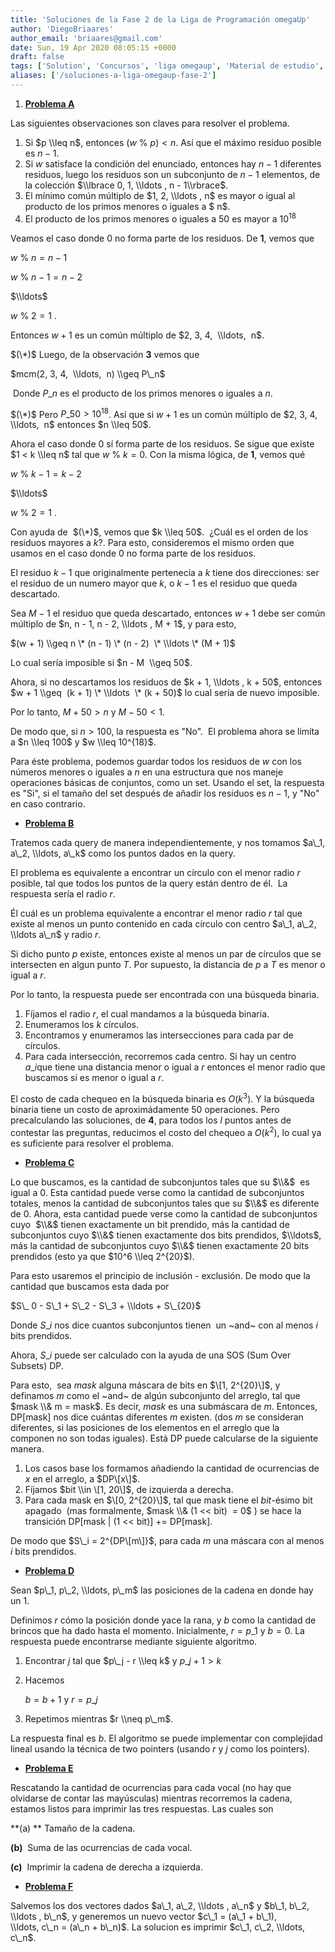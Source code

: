```yaml
---
title: 'Soluciones de la Fase 2 de la Liga de Programación omegaUp'
author: 'DiegoBriaares'
author_email: 'briaares@gmail.com'
date: Sun, 19 Apr 2020 08:05:15 +0000
draft: false
tags: ['Solution', 'Concursos', 'liga omegaup', 'Material de estudio', 'solución']
aliases: ['/soluciones-a-liga-omegaup-fase-2']
---
```


1.  **[Problema A](https://omegaup.com/arena/problem/No-se-molesto-en-escribir-uno)**

Las siguientes observaciones son claves para resolver el problema.

1.  Si $p \\leq n$, entonces $(w$ % $p) < n$. Así que el máximo residuo posible es $n - 1$.
2.  Si $w$ satisface la condición del enunciado, entonces hay $n - 1$ diferentes residuos, luego los residuos son un subconjunto de $n - 1$ elementos, de la colección $\\lbrace 0, 1, \\ldots , n - 1\\rbrace$.
3.  El mínimo común múltiplo de $1, 2, \\ldots , n$ es mayor o igual al producto de los primos menores o iguales a $ n$.
4.  El producto de los primos menores o iguales a $50$ es mayor a $10^{18}$

Veamos el caso donde $0$ no forma parte de los residuos. De **1**, vemos que

$w$ % $n = n - 1$

$w$ % $n - 1 = n - 2$

$\\ldots$

$w$ % $2= 1$ .

Entonces $w + 1$ es un común múltiplo de $2, 3, 4,  \\ldots,  n$.

$(\*)$ Luego, de la observación **3** vemos que

$mcm(2, 3, 4,  \\ldots,  n) \\geq P\_n$

 Donde $P\_n$ es el producto de los primos menores o iguales a $n$.

$(\*)$ Pero $P\_{50} > 10^{18}$. Así que si $w + 1$ es un común múltiplo de $2, 3, 4,  \\ldots,  n$ entonces $n \\leq 50$.

Ahora el caso donde $0$ sí forma parte de los residuos. Se sigue que existe $1 < k \\leq n$ tal que $w$ % $k = 0$. Con la misma lógica, de **1**, vemos qué

$w$ % $k - 1 = k - 2$

$\\ldots$

$w$ % $2= 1$ .

Con ayuda de  $(\*)$, vemos que $k \\leq 50$.  ¿Cuál es el orden de los residuos mayores a $k$?. Para esto, consideremos el mismo orden que usamos en el caso donde $0$ no forma parte de los residuos.

El residuo $k - 1$ que originalmente pertenecía a $k$ tiene dos direcciones: ser el residuo de un numero mayor que $k$, o $k - 1$ es el residuo que queda  descartado.

Sea $M - 1$ el residuo que queda descartado, entonces $w + 1$ debe ser común múltiplo de $n, n - 1, n - 2, \\ldots , M + 1$, y para esto,

$(w + 1) \\geq n \* (n - 1) \* (n - 2)  \* \\ldots \* (M + 1)$

Lo cual sería imposible si $n - M  \\geq 50$.

Ahora, si no descartamos los residuos de $k + 1, \\ldots , k + 50$, entonces $w + 1 \\geq  (k + 1) \* \\ldots  \* (k + 50)$ lo cual sería de nuevo imposible.

Por lo tanto, $M + 50 > n$ y $M - 50 < 1$.

De modo que, si $n > 100$, la respuesta es "No".  El problema ahora se limíta a $n \\leq 100$ y $w \\leq 10^{18}$.

Para éste problema, podemos guardar todos los residuos de $w$ con los números menores o iguales a $n$ en una estructura que nos maneje operaciones básicas de conjuntos, como un set. Usando el set, la respuesta es "Si", si el tamaño del set después de añadir los residuos es $n - 1$, y "No" en caso contrario.

*   **[Problema B](https://omegaup.com/arena/problem/La-fiesta-de-Filiberto)**

Tratemos cada query de manera independientemente, y nos tomamos $a\_1, a\_2, \\ldots, a\_k$ como los puntos dados en la query.

El problema es equivalente a encontrar un círculo con el menor radio $r$ posible, tal que todos los puntos de la query están dentro de él.  La respuesta sería el radio $r$.

Él cuál es un problema equivalente a encontrar el menor radio $r$ tal que existe al menos un punto contenido en cada círculo con centro $a\_1, a\_2, \\ldots a\_n$ y radio $r$.

Si dicho punto $p$ existe, entonces existe al menos un par de círculos que se intersecten en algun punto $T$. Por supuesto, la distancia de $p$ a $T$ es menor o igual a $r$.

Por lo tanto, la respuesta puede ser encontrada con una búsqueda binaria.

1.  Fíjamos el radio $r$, el cual mandamos a la búsqueda binaria.
2.  Enumeramos los $k$ círculos.
3.  Encontramos y enumeramos las intersecciones para cada par de círculos.
4.  Para cada intersección, recorremos cada centro. Si hay un centro $a\_i$que tiene una distancia menor o igual a $r$ entonces el menor radio que buscamos sí es menor o igual a $r$.

El costo de cada chequeo en la búsqueda binaria es $O(k^3)$. Y la búsqueda binaria tiene un costo de aproximádamente $50$ operaciones. Pero precalculando las soluciones, de **4**, para todos los $l$ puntos antes de contestar las preguntas, reducimos el costo del chequeo a $O(k^2)$, lo cual ya es suficiente para resolver el problema.

*   **[Problema C](https://omegaup.com/arena/problem/La-fiesta-de-Briares)**

Lo que buscamos, es la cantidad de subconjuntos tales que su $\\&$  es igual a $0$. Esta cantidad puede verse como la cantidad de subconjuntos totales, menos la cantidad de subconjuntos tales que su $\\&$ es diferente de $0$. Ahora, esta cantidad puede verse como la cantidad de subconjuntos cuyo  $\\&$ tienen exactamente un bit prendido, más la cantidad de subconjuntos cuyo $\\&$ tienen exactamente dos bits prendidos, $\\ldots$, más la cantidad de subconjuntos cuyo $\\&$ tienen exactamente $20$ bits prendidos (esto ya que $10^6 \\leq 2^{20}$).

Para esto usaremos el principio de inclusión - exclusión. De modo que la cantidad que buscamos esta dada por

$S\_ 0 - S\_1 + S\_2 - S\_3 + \\ldots + S\_{20}$

Donde $S\_i$ nos dice cuantos subconjuntos tienen  un ~and~ con al menos $i$ bits prendidos.

Ahora, $S\_i$ puede ser calculado con la ayuda de una SOS (Sum Over Subsets) DP.

Para esto,  sea $mask$ alguna máscara de bits en $\[1, 2^{20}\]$, y definamos $m$ como el ~and~ de algún subconjunto del arreglo, tal que $mask \\& m = mask$. Es decir, $mask$ es una submáscara de $m$. Entonces, DP\[mask\] nos dice cuántas diferentes $m$ existen. (dos $m$ se consideran diferentes, si las posiciones de los elementos en el arreglo que la componen no son todas iguales). Está DP puede calcularse de la siguiente manera.

1.  Los casos base los formamos añadiendo la cantidad de ocurrencias de $x$ en el arreglo, a $DP\[x\]$.
2.  Fíjamos $bit \\in \[1, 20\]$, de izquierda a derecha.
3.  Para cada mask en $\[0, 2^{20}\]$, tal que mask tiene el $bit$-ésimo bit apagado  (mas formalmente, $mask \\& (1 << bit)  = 0$ ) se hace la transición DP\[mask | (1 << bit)\] += DP\[mask\].

De modo que $S\_i = 2^{DP\[m\]}$, para cada $m$ una máscara con al menos $i$ bits prendidos.

*   **[Problema D](https://omegaup.com/arena/problem/Saltos-de-rana)**

Sean $p\_1, p\_2, \\ldots, p\_m$ las posiciones de la cadena en donde hay un $1$.

Definimos $r$ cómo la posición donde yace la rana, y $b$ como la cantidad de brincos que ha dado hasta el momento. Inicialmente, $r = p\_1$ y $b = 0$. La respuesta puede encontrarse mediante siguiente algoritmo.

1.  Encontrar $j$ tal que $p\_j - r \\leq k$ y $p\_{j + 1} > k$
2.  Hacemos
    
    $b = b + 1$ y $r = p\_j$
    
3.  Repetimos mientras $r \\neq p\_m$.

La respuesta final es $b$. El algoritmo se puede implementar con complejidad lineal usando la técnica de two pointers (usando $r$ y $j$ como los pointers).

*   **[Problema E](https://omegaup.com/arena/problem/Analizar-palabra)**

Rescatando la cantidad de ocurrencias para cada vocal (no hay que olvidarse de contar las mayúsculas) mientras recorremos la cadena, estamos listos para imprimir las tres respuestas. Las cuales son

**(a) ** Tamaño de la cadena.

**(b)**  Suma de las ocurrencias de cada vocal.

**(c)**  Imprimir la cadena de derecha a izquierda.

*   **[Problema F](https://omegaup.com/arena/problem/Suma-de-vectores)**

Salvemos los dos vectores dados $a\_1, a\_2, \\ldots , a\_n$ y $b\_1, b\_2, \\ldots , b\_n$, y generemos un nuevo vector $c\_1 = (a\_1 + b\_1), \\ldots, c\_n = (a\_n + b\_n)$. La solucion es imprimir $c\_1, c\_2, \\ldots, c\_n$.